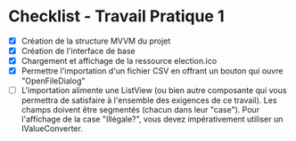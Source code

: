 ﻿# Checklist - Travail Pratique 1

- [x] Création de la structure MVVM du projet 
- [x] Création de l'interface de base 
- [x] Chargement et affichage de la ressource election.ico
- [x] Permettre l'importation d'un fichier CSV en offrant un bouton qui ouvre "OpenFileDialog"
- [ ]  L'importation alimente une ListView (ou bien autre composante qui vous permettra de satisfaire à l'ensemble des exigences de ce travail). Les champs doivent être segmentés (chacun dans leur "case"). 
Pour l'affichage de la case "Illégale?", vous devez impérativement utiliser un IValueConverter.